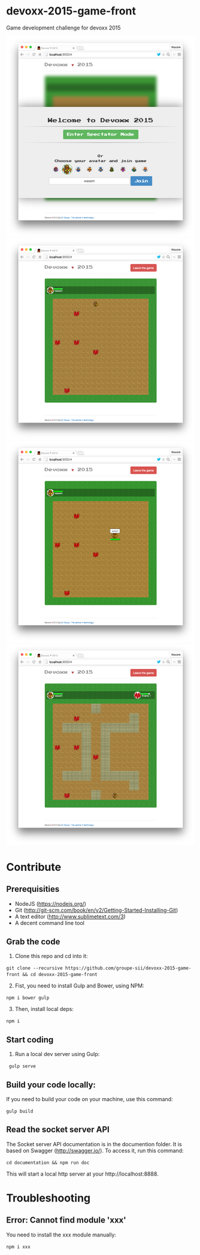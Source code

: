 # devoxx-2015-game-front
Game development challenge for devoxx 2015

![Alt text](screenshots/1.png?raw=true "Devoxx ♥ 2015")
![Alt text](screenshots/2.png?raw=true "Devoxx ♥ 2015")
![Alt text](screenshots/3.png?raw=true "Devoxx ♥ 2015")
![Alt text](screenshots/4.png?raw=true "Devoxx ♥ 2015")

# Contribute

## Prerequisities

- NodeJS (https://nodejs.org/)
- Git (http://git-scm.com/book/en/v2/Getting-Started-Installing-Git)
- A text editor (http://www.sublimetext.com/3)
- A decent command line tool

## Grab the code

1) Clone this repo and cd into it:

```git clone --recursive https://github.com/groupe-sii/devoxx-2015-game-front && cd devoxx-2015-game-front```

2) Fist, you need to install Gulp and Bower, using NPM:

```npm i bower gulp```

3) Then, install local deps:

```npm i```

## Start coding

1) Run a local dev server using Gulp:

``` gulp serve```

## Build your code locally:

If you need to build your code on your machine, use this command:

```gulp build```

## Read the socket server API

The Socket server API documentation is in the documention folder. It is based on Swagger (http://swagger.io/). To access it, run this command:

```cd documentation && npm run doc```

This will start a local http server at your http://localhost:8888.

# Troubleshooting
## Error: Cannot find module 'xxx'
You need to install the xxx module manually:

```npm i xxx```

